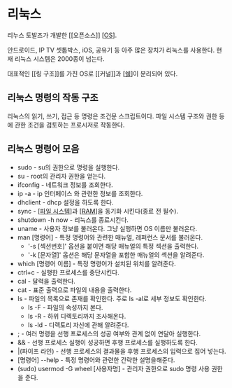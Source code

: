 # 리눅스

리누스 토발즈가 개발한 [[오픈소스]]  [[OS]]. 

안드로이드, IP TV 셋톱박스, iOS, 공유기 등 아주 많은 장치가 리눅스를 사용한다. 현재 리눅스 시스템은 2000종이 넘는다. 

대표적인 [[링 구조]]를 가진 OS로 [[커널]]과 [[쉘]]이 분리되어 있다. 


## 리눅스 명령의 작동 구조

리눅스의 읽기, 쓰기, 접근 등 명령은 조건문 스크립트이다. 파일 시스템 구조와 권한 등에 관한 조건을 검토하는 프로시저로 작동한다. 


## 리눅스 명령어 모음
- sudo - su의 권한으로 명령을 실행한다.
- su - root의 관리자 권한을 얻는다.
- ifconfig - 네트워크 정보를 조회한다. 
- ip -a - ip 인터페이스 와 관련한 정보를 조회한다. 
- dhclient - dhcp 설정을 하도록 한다. 
- sync - [[파일 시스템]]과 [[RAM]]을 동기화 시킨다(종료 전 필수).
- shutdown -h now - 리눅스를 종료시킨다. 
- uname - 사용자 정보를 불러온다. 그냥 실행하면 OS 이름만 불러온다. 
- man [명령어] - 특정 명령어와 관련한 매뉴얼, 레퍼런스 문서를 불러온다.
  - '-s [섹션번호]' 옵션을 붙이면 해당 매뉴얼의 특정 섹션을 출력한다. 
  - '-k [문자열]' 옵션은 해당 문자열을 포함한 매뉴얼의 섹션을 알려준다. 
- which [명령어 이름] - 특정 명령어가 설치된 위치를 알려준다. 
- ctrl+c - 실행한 프로세스를 중단시킨다. 
- cal - 달력을 출력한다.
- cat - 표준 출력으로 파일의 내용을 출력한다. 
- ls - 파일의 목록으로 존재를 확인한다. 주로 ls -al로 세부 정보도 확인한다.
  - ls -F - 파일의 속성까지 본다. 
  - ls -R - 하위 디렉토리까지 조사해온다. 
  - ls -ld - 디렉토리 자신에 관해 알려준다. 
- ; - 여러 명령을 선행 프로세스의 성공 여부와 관계 없이 연달아 실행한다. 
- && - 선행 프로세스 실행이 성공하면 후행 프로세스를 실행하도록 한다. 
- |(파이프 라인) - 선행 프로세스의 결과물을 후행 프로세스의 입력으로 집어 넣는다. 
- [명령어] --help - 특정 명령어와 관련한 간략한 설명을해준다.    
- (sudo) usermod -G wheel [사용자명] - 관리자 권한으로 sudo 명령 사용 권한을 준다. 



[//begin]: # "Autogenerated link references for markdown compatibility"
[OS]: OS.md "OS"
[쉘]: 쉘.md "쉘"
[파일 시스템]: <파일 시스템.md> "파일 시스템"
[RAM]: RAM.md "RAM"
[//end]: # "Autogenerated link references"